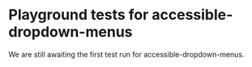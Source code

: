 # Playground tests for accessible-dropdown-menus
We are still awaiting the first test run for accessible-dropdown-menus.
